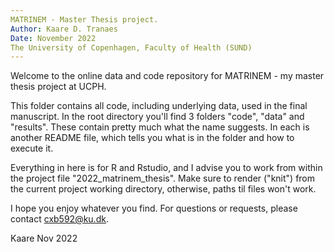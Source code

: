 ```yaml
---
MATRINEM - Master Thesis project.
Author: Kaare D. Tranaes
Date: November 2022
The University of Copenhagen, Faculty of Health (SUND)
---
```


Welcome to the online data and code repository for MATRINEM - my master thesis project at UCPH.

This folder contains all code, including underlying data, used in the final manuscript. In the root directory you'll find 3 folders "code", "data" and "results". These contain pretty much what the name suggests. In each is another README file, which tells you what is in the folder and how to execute it. 

Everything in here is for R and Rstudio, and I advise you to work from within the project file "2022_matrinem_thesis". Make sure to render ("knit") from the current project working directory, otherwise, paths til files won't work. 

I hope you enjoy whatever you find. For questions or requests, please contact cxb592@ku.dk. 

Kaare Nov 2022